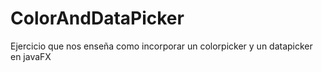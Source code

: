 # ColorAndDataPicker
Ejercicio que nos enseña como incorporar un colorpicker y un datapicker en javaFX
